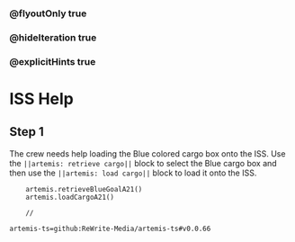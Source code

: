 ### @flyoutOnly true
### @hideIteration true
### @explicitHints true

# ISS Help

## Step 1
The crew needs help loading the Blue colored cargo box onto the ISS. Use the ``||artemis: retrieve cargo||`` block to select the Blue cargo box and then use the ``||artemis: load cargo||`` block to load it onto the ISS.

```ghost    
    artemis.retrieveBlueGoalA21()
    artemis.loadCargoA21()
```
```template
    //
```

```package
artemis-ts=github:ReWrite-Media/artemis-ts#v0.0.66
```